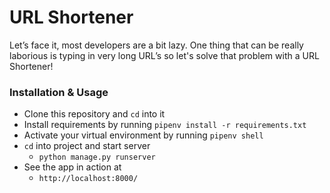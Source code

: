 # URL Shortener

Let’s face it, most developers are a bit lazy. One thing that can be really laborious is typing in very long URL’s so let's solve that problem with a URL Shortener!

### Installation & Usage
- Clone this repository and `cd` into it
- Install requirements by running `pipenv install -r requirements.txt`
- Activate your virtual environment by running `pipenv shell`
- `cd` into project and start server
    - `python manage.py runserver`
- See the app in action at
    - `http://localhost:8000/`